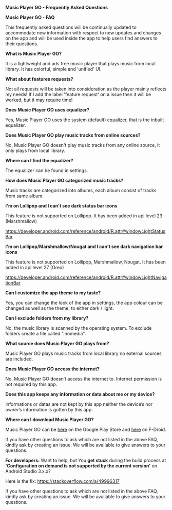 **Music Player GO - Frequently Asked Questions**

**Music Player GO - FAQ**


This frequently asked questions will be continually updated to accommodate new information with respect to new updates and changes on the app and will be used inside the app to help users find answers to their questions.


**What is Music Player GO?**

It is a lightweight and ads free music player that plays music from local library. It has colorful, simple and 'unified' UI.

**What about features requests?**

Not all requests will be taken into consideration as the player mainly reflects my needs! If I add the label 'feature request' on a issue then it will be worked, but it may require time!

**Does Music Player GO uses equalizer?**

Yes, Music Player GO uses the system (default) equalizer, that is the inbuilt equalizer.


**Does Music Player GO play music tracks from online sources?**

No, Music Player GO doesn't play music tracks from any online source, it only plays from local library.


**Where can I find the equalizer?**

The equalizer can be found in settings.


**How does Music Player GO categorized music tracks?**

Music tracks are categorized into albums, each album consist of tracks from same album.

**I'm on Lollipop and I can't see dark status bar icons**

This feature is not supported on Lollipop. It has been added in api level 23 (Marshmallow)

https://developer.android.com/reference/android/R.attr#windowLightStatusBar

**I'm on Lollipop/Marshmallow/Nougat and I can't see dark navigation bar icons**

This feature is not supported on Lollipop, Marshmallow, Nougat. It has been added in api level 27 (Oreo)

https://developer.android.com/reference/android/R.attr#windowLightNavigationBar


**Can I customize the app theme to my taste?**

Yes, you can change the look of the app in settings, the app colour can be changed as well as the theme; to either dark / light.


**Can I exclude folders from my library?**

No, the music library is scanned by the operating system. To exclude folders create a file called ".nomedia".


**What source does Music Player GO plays from?**

Music Player GO plays music tracks from local library no external sources are included.


**Does Music Player GO access the internet?**

No, Music Player GO doesn’t access the internet to. Internet permission is not required by this app.


**Does this app keeps any information or data about me or my device?**

Informations or datas are not kept by this app neither the device’s nor owner’s information is gotten by this app.


**Where can I download Music Player GO?**

Music Player GO can be [here](https://play.google.com/store/apps/details?id=com.iven.musicplayergo) on the Google Play Store and [here](https://f-droid.org/repository/browse/?fdid=com.iven.musicplayergo) on F-Droid. 

If you have other questions to ask which are not listed in the above FAQ, kindly ask by creating an issue. We will be available to give answers to your questions.


**For developers:**
Want to help, but You **get stuck** during the build process at **'Configuration on demand is not supported by the current version'** on Android Studio 3.x.x?

Here is the fix: https://stackoverflow.com/a/49996317


If you have other questions to ask which are not listed in the above FAQ, kindly ask by creating an issue. We will be available to give answers to your questions.

